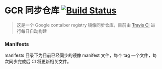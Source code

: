 # GCR 同步仓库 [![Build Status](https://travis-ci.org/yinjiayi/imgsync.svg?branch=master)](https://travis-ci.org/yinjiayi/imgsync)


> 这是一个 Google contaiber registry 镜像同步仓库，目前由 [Travis CI](https://travis-ci.org/yinjiayi/imgsync) 进行每日自动构建

### Manifests

manifests 目录下为目前已经同步的镜像 manifest 文件，每个 tag 一个文件，每次同步完成后 CI 将更新相关文件。

